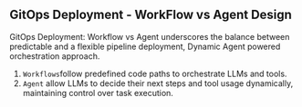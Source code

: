 ## GitOps Deployment - WorkFlow vs Agent Design

GitOps Deployment: Workflow vs Agent underscores the balance between predictable and a flexible pipeline deployment, Dynamic Agent powered orchestration approach.

1. `Workflows`follow predefined code paths to orchestrate LLMs and tools.
2. `Agent` allow LLMs to decide their next steps and tool usage dynamically, maintaining control over task execution.

